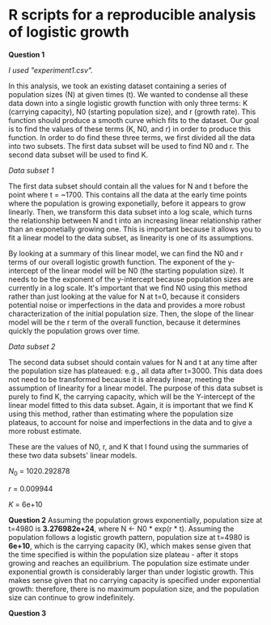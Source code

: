 # R scripts for a reproducible analysis of logistic growth

**Question 1**

*I used "experiment1.csv".*

In this analysis, we took an existing dataset containing a series of population sizes (N) at given times (t). We wanted to condense all these data down into a single logistic growth function with only three terms: K (carrying capacity), N0 (starting population size), and r (growth rate). This function should produce a smooth curve which fits to the dataset. Our goal is to find the values of these terms (K, N0, and r) in order to produce this function. 
In order to do find these three terms, we first divided all the data into two subsets. 
The first data subset will be used to find N0 and r. 
The second data subset will be used to find K. 

*Data subset 1*

The first data subset should contain all the values for N and t before the point where t = ~1700. This contains all the data at the early time points where the population is growing exponetially, before it appears to grow linearly. Then, we transform this data subset into a log scale, which turns the relationship between N and t into an increasing linear relationship rather than an exponetially growing one. This is important because it allows you to fit a linear model to the data subset, as linearity is one of its assumptions. 

By looking at a summary of this linear model, we can find the N0 and r terms of our overall logistic growth function. The exponent of the y-intercept of the linear model will be N0 (the starting population size). It needs to be the exponent of the y-intercept because population sizes are currently in a log scale. It's important that we find N0 using this method rather than just looking at the value for N at t=0, because it considers potential noise or imperfections in the data and provides a more robust characterization of the initial population size. Then, the slope of the linear model will be the r term of the overall function, because it determines quickly the population grows over time. 

*Data subset 2*

The second data subset should contain values for N and t at any time after the population size has plateaued: e.g., all data after t=3000. This data does not need to be transformed because it is already linear, meeting the assumption of linearity for a linear model. The purpose of this data subset is purely to find K, the carrying capacity, which will be the Y-intercept of the linear model fitted to this data subset. Again, it is important that we find K using this method, rather than estimating where the population size plateaus, to account for noise and imperfections in the data and to give a more robust estimate. 

These are the values of N0, r, and K that I found using the summaries of these two data subsets' linear models. 

$N_0$ = 1020.292878

$r$ = 0.009944

$K$ = 6e+10


**Question 2**
Assuming the population grows exponentially, population size at t=4980 is **3.276982e+24**, where N <- N0 * exp(r * t). 
Assuming the population follows a logistic growth pattern, population size at t=4980 is **6e+10**, which is the carrying capacity (K), which makes sense given that the time specified is within the population size plateau - after it stops growing and reaches an equilibrium. 
The population size estimate under exponential growth is considerably larger than under logistic growth. This makes sense given that no carrying capacity is specified under exponential growth: therefore, there is no maximum population size, and the population size can continue to grow indefinitely. 


**Question 3** 
